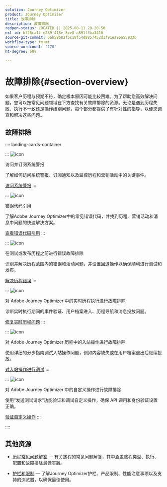 ```yaml
---
solution: Journey Optimizer
product: Journey Optimizer
title: 故障排除
description: 故障排除
redpen-status: CREATED_||_2025-08-11_20-20-50
exl-id: bf26ca1f-e239-418e-8ce8-a891f3ba3416
source-git-commit: 6ab58b82f5c18f54d8857452d1f91ea96a55933b
workflow-type: tm+mt
source-wordcount: '270'
ht-degree: 68%

---
```


# 故障排除{#section-overview}

如果客户历程与预期不符，确定根本原因可能比较困难。为了帮助您高效解决问题，您可以按常见问题领域在下方查找有关故障排除的资源。无论是遇到历程失败、执行不一致还是操作级别问题，每个部分都提供了有针对性的指导，以便您调查和解决这些问题。

## 故障排除

:::: landing-cards-container

:::
![icon](https://cdn.experienceleague.adobe.com/icons/bell.svg)

访问并订阅系统警报

了解如何访问系统警报、订阅通知以及监控历程和营销活动中的关键事件。

[访问系统警报](../using/reports/alerts.md)
:::

:::
![icon](https://cdn.experienceleague.adobe.com/icons/book.svg)

错误代码引用

了解Adobe Journey Optimizer中的常见错误代码，并找到历程、营销活动和消息中问题的快速解决方案。

[查看错误代码引用](../using/building-journeys/error-codes-reference.md)
:::

:::
![icon](https://cdn.experienceleague.adobe.com/icons/list-check.svg)

在测试或发布历程之前进行错误故障排除

识别并解决历程范围内的错误和活动问题，并设置回退操作以确保顺利进行测试和发布。

[解决历程错误](../using/building-journeys/troubleshooting.md)
:::

:::
![icon](https://cdn.experienceleague.adobe.com/icons/code-branch.svg)

对 Adobe Journey Optimizer 中的实时历程执行进行故障排除

诊断实时执行期间的事件验证、用户档案进入、历程导航和消息投放问题。

[修复实时历程问题](../using/building-journeys/troubleshooting-execution.md)
:::

:::
![icon](https://cdn.experienceleague.adobe.com/icons/puzzle-piece.svg)

对 Adobe Journey Optimizer 历程中的入站操作进行故障排除

使用详细的分步指南调试入站操作问题，例如内容缺失或在用户档案退出后继续投放。

[对入站操作进行调试](../using/building-journeys/troubleshooting-inbound.md)
:::

:::
![icon](https://cdn.experienceleague.adobe.com/icons/gear.svg)

对 Adobe Journey Optimizer 中的自定义操作进行故障排除

使用“发送测试请求”功能验证和调试自定义操作，确保 API 调用和身份验证设置正确。

[验证自定义操作](../using/action/troubleshoot-custom-action.md)
:::

::::

## 其他资源

* [历程常见问题解答](../using/building-journeys/journey-faq.md) — 有关旅程的常见问题解答，其中涵盖旅程类型、执行、配置和故障排除最佳实践。

* [护栏和限制](../using/start/guardrails.md) — 了解Journey Optimizer护栏、产品限制、性能注意事项以及支持的浏览器，以确保最佳使用。
